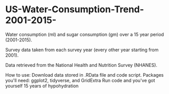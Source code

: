 # US-Water-Consumption-Trend-2001-2015-

Water consumption (ml) and sugar consumption (gm) over a 15 year period (2001-2015). 

Survey data taken from each survey year (every other year starting from 2001). 

Data retrieved from the National Health and Nutrition Survey (NHANES). 

How to use: 
Download data stored in .RData file and code script. 
Packages you'll need: ggplot2, tidyverse, and GridExtra 
Run code and you've got yourself 15 years of hypohydration 

